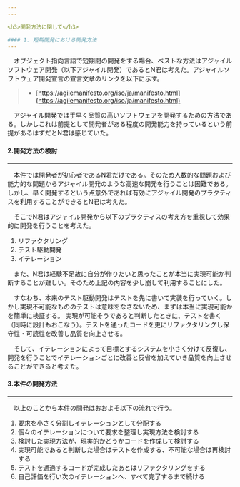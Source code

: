 ```yaml
---
---

<h3>開発方法に関して</h3>

#### 1. 短期開発における開発方法
---
```

　オブジェクト指向言語で短期間の開発をする場合、ベストな方法はアジャイルソフトウェア開発（以下アジャイル開発）であるとN君は考えた。アジャイルソフトウェア開発宣言の宣言文章のリンクを以下に示す。

> - [https://agilemanifesto.org/iso/ja/manifesto.html](https://agilemanifesto.org/iso/ja/manifesto.html)  

　アジャイル開発では手早く品質の高いソフトウェアを開発するための方法である。しかしこれは前提として開発者がある程度の開発能力を持っているという前提があるはずだとN君は感じていた。

#### 2.開発方法の検討
---
　本件では開発者が初心者であるN君だけである。そのため人数的な問題および能力的な問題からアジャイル開発のような高速な開発を行うことは困難である。しかし、早く開発するという点意外であれば有効にアジャイル開発のプラクティスを利用することができるとN君は考えた。

　そこでN君はアジャイル開発から以下のプラクティスの考え方を重視して効果的に開発を行うことを考えた。

1. リファクタリング
1. テスト駆動開発
1. イテレーション

　また、N君は経験不足故に自分が作りたいと思ったことが本当に実現可能か判断することが難しい。そのため上記の内容を少し崩して利用することにした。

　すなわち、本来のテスト駆動開発はテストを先に書いて実装を行っていく。しかし実現不可能なもののテストは意味をなさないため、まずは本当に実現可能かを簡単に検証する。
実現が可能そうであると判断したときに、テストを書く（同時に設計もおこなう）。テストを通ったコードを更にリファクタリングし保守性・可読性を改善し品質を向上させる。

　そして、イテレーションによって目標とするシステムを小さく分けて反復し、開発を行うことでイテレーションごとに改善と反省を加えていき品質を向上させることができると考えた。

#### 3.本件の開発方法
---
　以上のことから本件の開発はおおよそ以下の流れで行う。

1. 要求を小さく分割しイテレーションとして分配する
1. 個々のイテレーションについて要求を整理し実現方法を検討する
1. 検討した実現方法が、現実的かどうかコードを作成して検討する
1. 実現可能であると判断した場合はテストを作成する、不可能な場合は再検討する
1. テストを通過するコードが完成したあとはリファクタリングをする
1. 自己評価を行い次のイテレーションへ、すべて完了するまで続ける
